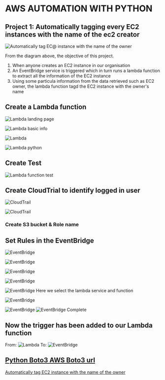 # AWS AUTOMATION WITH PYTHON

## Project 1: Automatically tagging every EC2 instances with the name of the ec2 creator

![Automatically tag EC@ instance with the name of the owner](./img/auto_tag_ec2_python.png)

From the diagram above, the objective of this project.
1. When anyone creates an EC2 instance in our organisation
2. An EventBridge service is triggered which in turn runs a lambda function to extract all the information of the EC2 instance
3. Using some particula information from the data retrieved such as EC2 owner, the lambda function tagd the EC2 instance with the owner's name

## Create a Lambda function
![Lambda landing page](./img/lambda_home.png)

![Lambda basic info](./img/lambda_basic_info.png)

![Lambda](./img/lambda_1.png)

![Lambda python](./img/lambda_coding.png)

## Create Test
![Lambda function test](./img/lambda_blank_test.png)

## Create CloudTrial to identify logged in user
![CloudTrail](./img/cloudtrail/cloudtrail_home.png)

![CloudTrail](./img/cloudtrail/cloudtrail_general.png)

### Create S3 bucket & Role name

## Set Rules in the EventBridge
![EventBridge](./img/EventBridge/eventbrodge_home.png)

![EventBridge](./img/EventBridge/eventbridge_rule.png)

![EventBridge](./img/EventBridge/event_pattern.png)

![EventBridge](./img/EventBridge/event_pattern_2.png)

![EventBridge](./img/EventBridge/select_targets.png)
Here we select the lambda service and function

![EventBridge](./img/EventBridge/select_targets.png)

![EventBridge](./img/EventBridge/complete.png)
![EventBridge](./img/EventBridge/complete.png)
Complete

## Now the trigger has been added to our Lambda function
From:
![Lambda](./img/lambda_1.png)
To:
![EventBridge](./img/lambda_trigger.png)


## [Python Boto3 AWS Boto3 url ](https://boto3.amazonaws.com/v1/documentation/api/latest/guide/quickstart.html)

[Automatically tag EC2 instance with the name of the owner](./auto_tag_ec2.py)
